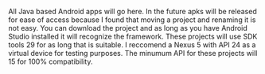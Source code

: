 All Java based Android apps will go here. In the future apks will be released for ease of access because I found that moving a project and renaming it is not easy. You can download the project and as long as you have Android Studio installed it will recognize the framework. These projects will use SDK tools 29 for as long that is suitable. I reccomend a Nexus 5 with API 24 as a virtual device for testing purposes. The minumum API for these projects will 15 for 100% compatibility.
